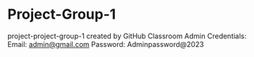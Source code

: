 # Project-Group-1
project-project-group-1 created by GitHub Classroom
Admin Credentials: 
      Email: admin@gmail.com
      Password: Adminpassword@2023

